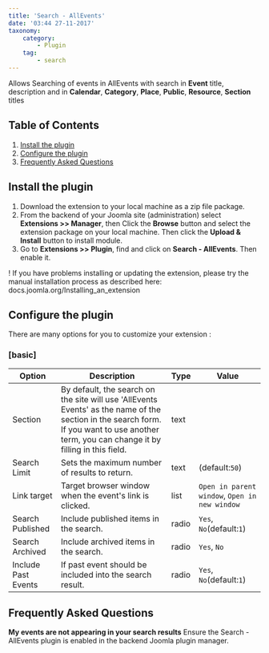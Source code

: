 ```yaml
---
title: 'Search - AllEvents'
date: '03:44 27-11-2017'
taxonomy:
    category:
        - Plugin
    tag:
        - search
---
```


Allows Searching of events in AllEvents with search in **Event** title, description and in **Calendar**, **Category**, **Place**, **Public**, **Resource**, **Section**  titles

## Table of Contents
1. [Install the plugin](#install-the-plugin)
2. [Configure the plugin](#configure-the-plugin)
3. [Frequently Asked Questions](#frequently-asked-questions)
	
## Install the plugin
1. Download the extension to your local machine as a zip file package. 
2. From the backend of your Joomla site (administration) select **Extensions >> Manager**, then Click the <b>Browse</b> button and select the extension package on your local machine. Then click the **Upload & Install** button to install module.
3. Go to **Extensions >> Plugin**, find and click on **Search - AllEvents**. Then enable it.

! If you have problems installing or updating the extension, please try the manual installation process as described here: docs.joomla.org/Installing_an_extension

## Configure the plugin

There are many options for you to customize your extension :

### [basic]
             
| Option | Description | Type | Value |
| ------ | ----------- | ---- | ----- |
|  Section | By default, the search on the site will use 'AllEvents Events' as the name of the section in the search form. If you want to use another term, you can change it by filling in this field. | text | |
|  Search Limit | Sets the maximum number of results to return. | text | (default:`50`)|
|  Link target | Target browser window when the event's link is clicked. | list | `Open in parent window`, `Open in new window`|
|  Search Published | Include published items in the search. | radio | `Yes`, `No`(default:`1`)|
|  Search Archived | Include archived items in the search. | radio | `Yes`, `No`|
|  Include Past Events | If past event should be included into the search result. | radio | `Yes`, `No`(default:`1`)|

## Frequently Asked Questions

**My events are not appearing in your search results**
Ensure the Search - AllEvents plugin is enabled in the backend Joomla plugin manager.